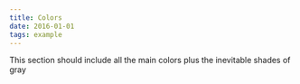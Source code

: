 ```yaml
---
title: Colors
date: 2016-01-01
tags: example
---
```


This section should include all the main colors plus the inevitable shades of gray
